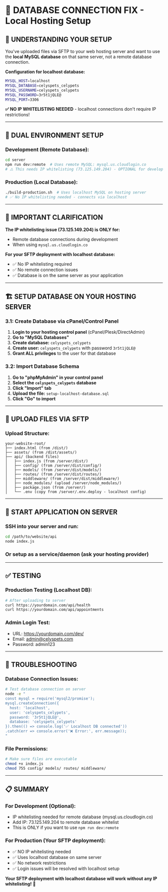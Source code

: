 # 🔧 DATABASE CONNECTION FIX - Local Hosting Setup

## 🎯 UNDERSTANDING YOUR SETUP
You've uploaded files via SFTP to your web hosting server and want to use the **local MySQL database** on that same server, not a remote database connection.

**Configuration for localhost database:**
```bash
MYSQL_HOST=localhost
MYSQL_DATABASE=celyspets_celypets  
MYSQL_USERNAME=celyspets_celypets
MYSQL_PASSWORD=3r5t1jQLE@
MYSQL_PORT=3306
```

**✅ NO IP WHITELISTING NEEDED** - localhost connections don't require IP restrictions!

---

## 🔧 DUAL ENVIRONMENT SETUP

### **Development (Remote Database):**
```bash
cd server
npm run dev:remote  # Uses remote MySQL: mysql.us.cloudlogin.co
# ⚠️ This needs IP whitelisting (73.125.149.204) - OPTIONAL for development only
```

### **Production (Local Database):**
```bash
./build-production.sh  # Uses localhost MySQL on hosting server
# ✅ No IP whitelisting needed - connects via localhost
```

---

## 🚨 IMPORTANT CLARIFICATION

**The IP whitelisting issue (73.125.149.204) is ONLY for:**
- Remote database connections during development
- When using `mysql.us.cloudlogin.co`

**For your SFTP deployment with localhost database:**
- ✅ No IP whitelisting required
- ✅ No remote connection issues
- ✅ Database is on the same server as your application

---

## 🏗️ SETUP DATABASE ON YOUR HOSTING SERVER

### **3.1: Create Database via cPanel/Control Panel**

1. **Login to your hosting control panel** (cPanel/Plesk/DirectAdmin)
2. **Go to "MySQL Databases"**
3. **Create database:** `celyspets_celypets`
4. **Create user:** `celyspets_celypets` with password `3r5t1jQLE@`
5. **Grant ALL privileges** to the user for that database

### **3.2: Import Database Schema**

1. **Go to "phpMyAdmin" in your control panel**
2. **Select the `celyspets_celypets` database**
3. **Click "Import" tab**
4. **Upload the file:** `setup-localhost-database.sql`
5. **Click "Go" to import**

---

## 📁 UPLOAD FILES VIA SFTP

### **Upload Structure:**
```
your-website-root/
├── index.html (from /dist/)
├── assets/ (from /dist/assets/)
├── api/ (backend files)
│   ├── index.js (from /server/dist/)
│   ├── config/ (from /server/dist/config/)
│   ├── models/ (from /server/dist/models/)
│   ├── routes/ (from /server/dist/routes/)
│   ├── middleware/ (from /server/dist/middleware/)
│   ├── node_modules/ (upload /server/node_modules/)
│   ├── package.json (from /server/)
│   └── .env (copy from /server/.env.deploy - localhost config)
```

---

## 🎯 START APPLICATION ON SERVER

### **SSH into your server and run:**
```bash
cd /path/to/website/api
node index.js
```

### **Or setup as a service/daemon** (ask your hosting provider)

---

## ✅ TESTING

### **Production Testing (Localhost DB):**
```bash
# After uploading to server
curl https://yourdomain.com/api/health
curl https://yourdomain.com/api/appointments
```

### **Admin Login Test:**
- URL: https://yourdomain.com/dev/
- Email: admin@celyspets.com
- Password: admin123

---

## 🔧 TROUBLESHOOTING

### **Database Connection Issues:**
```bash
# Test database connection on server
node -e "
const mysql = require('mysql2/promise');
mysql.createConnection({
  host: 'localhost',
  user: 'celyspets_celypets',
  password: '3r5t1jQLE@',
  database: 'celyspets_celypets'
}).then(() => console.log('✅ Localhost DB connected'))
.catch(err => console.error('❌ Error:', err.message));
"
```

### **File Permissions:**
```bash
# Make sure files are executable
chmod +x index.js
chmod 755 config/ models/ routes/ middleware/
```

---

## 📋 SUMMARY

### **For Development (Optional):**
- IP whitelisting needed for remote database (mysql.us.cloudlogin.co)
- Add IP: 73.125.149.204 to remote database whitelist
- This is ONLY if you want to use `npm run dev:remote`

### **For Production (Your SFTP deployment):**
- ✅ NO IP whitelisting needed
- ✅ Uses localhost database on same server
- ✅ No network restrictions
- ✅ Login issues will be resolved with localhost setup

**Your SFTP deployment with localhost database will work without any IP whitelisting!** 🎉
